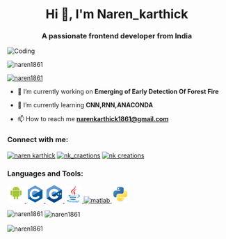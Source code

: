 <h1 align="center">Hi 👋, I'm Naren_karthick</h1>
<h3 align="center">A passionate frontend developer from India</h3>
<img aliign="right" alt="Coding" width="400" src="https://encrypted-tbn0.gstatic.com/images?q=tbn:ANd9GcSl2iBCsGCgR64_UnOQA8rj7Fe_EGa4_eQXkw&usqp=CAU">

<p align="left"> <img src="https://komarev.com/ghpvc/?username=naren1861&label=Profile%20views&color=0e75b6&style=flat" alt="naren1861" /> </p>

<p align="left"> <a href="https://github.com/ryo-ma/github-profile-trophy"><img src="https://github-profile-trophy.vercel.app/?username=naren1861" alt="naren1861" /></a> </p>

- 🔭 I’m currently working on **Emerging of Early Detection Of Forest Fire**

- 🌱 I’m currently learning **CNN,RNN,ANACONDA**

- 📫 How to reach me **narenkarthick1861@gmail.com**

<h3 align="left">Connect with me:</h3>
<p align="left">
<a href="https://linkedin.com/in/naren karthick" target="blank"><img align="center" src="https://raw.githubusercontent.com/rahuldkjain/github-profile-readme-generator/master/src/images/icons/Social/linked-in-alt.svg" alt="naren karthick" height="30" width="40" /></a>
<a href="https://instagram.com/nk_craetions" target="blank"><img align="center" src="https://raw.githubusercontent.com/rahuldkjain/github-profile-readme-generator/master/src/images/icons/Social/instagram.svg" alt="nk_craetions" height="30" width="40" /></a>
<a href="https://www.youtube.com/c/nk creations" target="blank"><img align="center" src="https://raw.githubusercontent.com/rahuldkjain/github-profile-readme-generator/master/src/images/icons/Social/youtube.svg" alt="nk creations" height="30" width="40" /></a>
</p>

<h3 align="left">Languages and Tools:</h3>
<p align="left"> <a href="https://developer.android.com" target="_blank" rel="noreferrer"> <img src="https://raw.githubusercontent.com/devicons/devicon/master/icons/android/android-original-wordmark.svg" alt="android" width="40" height="40"/> </a> <a href="https://www.cprogramming.com/" target="_blank" rel="noreferrer"> <img src="https://raw.githubusercontent.com/devicons/devicon/master/icons/c/c-original.svg" alt="c" width="40" height="40"/> </a> <a href="https://www.w3schools.com/cpp/" target="_blank" rel="noreferrer"> <img src="https://raw.githubusercontent.com/devicons/devicon/master/icons/cplusplus/cplusplus-original.svg" alt="cplusplus" width="40" height="40"/> </a> <a href="https://www.java.com" target="_blank" rel="noreferrer"> <img src="https://raw.githubusercontent.com/devicons/devicon/master/icons/java/java-original.svg" alt="java" width="40" height="40"/> </a> <a href="https://www.mathworks.com/" target="_blank" rel="noreferrer"> <img src="https://upload.wikimedia.org/wikipedia/commons/2/21/Matlab_Logo.png" alt="matlab" width="40" height="40"/> </a> <a href="https://www.python.org" target="_blank" rel="noreferrer"> <img src="https://raw.githubusercontent.com/devicons/devicon/master/icons/python/python-original.svg" alt="python" width="40" height="40"/> </a> </p>

<p><img align="left" src="https://github-readme-stats.vercel.app/api/top-langs?username=naren1861&show_icons=true&locale=en&layout=compact" alt="naren1861" /></p>

<p>&nbsp;<img align="center" src="https://github-readme-stats.vercel.app/api?username=naren1861&show_icons=true&locale=en" alt="naren1861" /></p>

<p><img align="center" src="https://github-readme-streak-stats.herokuapp.com/?user=naren1861&" alt="naren1861" /></p>
